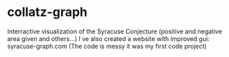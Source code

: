 # collatz-graph
Interractive visualization of the Syracuse Conjecture (positive and negative area given and others...) 
I ve also created a website with improved gui: syracuse-graph.com
(The code is messy it was my first code project)
